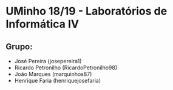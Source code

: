 # UMinho 18/19 - Laboratórios de Informática IV

## Grupo:
 - José Pereira (josepereira1)
 - Ricardo Petronilho (RicardoPetronilho98)
 - João Marques (marquinhos87)
 - Henrique Faria (henriquejosefaria)

